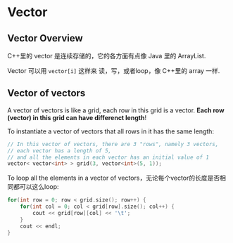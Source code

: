 # Vector

## Vector Overview
C++里的 vector 是连续存储的，它的各方面有点像 Java 里的 ArrayList.

Vector 可以用 `vector[i]` 这样来 读，写，或者loop，像 C++里的 array 一样.

## Vector of vectors

A vector of vectors is like a grid, each row in this grid is a vector. **Each row (vector) in this grid can have differenct length**!

To instantiate a vector of vectors that all rows in it has the same length:
```cpp
// In this vector of vectors, there are 3 "rows", namely 3 vectors,
// each vector has a length of 5, 
// and all the elements in each vector has an initial value of 1
vector< vector<int> > grid(3, vector<int>(5, 1));
```

To loop all the elements in a vector of vectors，无论每个vector的长度是否相同都可以这么loop:
```cpp
for(int row = 0; row < grid.size(); row++) {
    for(int col = 0; col < grid[row].size(); col++) {
        cout << grid[row][col] << '\t';
    }
    cout << endl;
}
```

